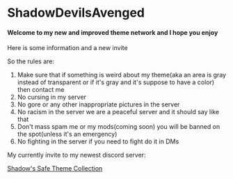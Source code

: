 # ShadowDevilsAvenged

#### Welcome to my new and improved theme network and I hope you enjoy

Here is some information and a new invite 

So the rules are:
1. Make sure that if something is weird about my theme(aka an area is gray instead of transparent or if it's gray and it's suppose to have a color) then contact me 
2. No cursing in my server
3. No gore or any other inappropriate pictures in the server
4. No racism in the server we are a peaceful server and it should say like that
5. Don't mass spam me or my mods(coming soon) you will be banned on the spot(unless it's an emergency) 
6. No fighting in the server if you need to fight do it in DMs 

My currently invite to my newest discord server:
 
[Shadow's Safe Theme Collection](https://discord.gg/6gseVdez6A "Shadow's Discord")
